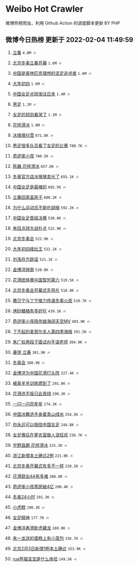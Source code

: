 # Weibo Hot Crawler 



微博热榜爬虫，利用 Github Action 的调度脚本更新 BY PHP 


## 微博今日热榜 更新于 2022-02-04 11:49:59 
1. [立春](https://s.weibo.com/weibo?q=%E7%AB%8B%E6%98%A5&Refer=top) `4.0M 🔥` 

1. [北京冬奥立春开幕](https://s.weibo.com/weibo?q=%23%E5%8C%97%E4%BA%AC%E5%86%AC%E5%A5%A5%E7%AB%8B%E6%98%A5%E5%BC%80%E5%B9%95%23&Refer=top) `1.6M 🔥` 

1. [中国是奥林匹克理想的坚定追求者](https://s.weibo.com/weibo?q=%23%E4%B8%AD%E5%9B%BD%E6%98%AF%E5%A5%A5%E6%9E%97%E5%8C%B9%E5%85%8B%E7%90%86%E6%83%B3%E7%9A%84%E5%9D%9A%E5%AE%9A%E8%BF%BD%E6%B1%82%E8%80%85%23&Refer=top) `1.6M 🔥` 

1. [大年初四](https://s.weibo.com/weibo?q=%23%E5%A4%A7%E5%B9%B4%E5%88%9D%E5%9B%9B%23&Refer=top) `1.6M 🔥` 

1. [中国女足点球淘汰日本](https://s.weibo.com/weibo?q=%23%E4%B8%AD%E5%9B%BD%E5%A5%B3%E8%B6%B3%E7%82%B9%E7%90%83%E6%B7%98%E6%B1%B0%E6%97%A5%E6%9C%AC%23&Refer=top) `1.4M 🔥` 

1. [男足](https://s.weibo.com/weibo?q=%E7%94%B7%E8%B6%B3&Refer=top) `1.1M 🔥` 

1. [女足的韧劲看哭了](https://s.weibo.com/weibo?q=%23%E5%A5%B3%E8%B6%B3%E7%9A%84%E9%9F%A7%E5%8A%B2%E7%9C%8B%E5%93%AD%E4%BA%86%23&Refer=top) `1.1M 🔥` 

1. [花样滑冰](https://s.weibo.com/weibo?q=%E8%8A%B1%E6%A0%B7%E6%BB%91%E5%86%B0&Refer=top) `1.0M 🔥` 

1. [冰墩墩抖雪](https://s.weibo.com/weibo?q=%23%E5%86%B0%E5%A2%A9%E5%A2%A9%E6%8A%96%E9%9B%AA%23&Refer=top) `871.8K 🔥` 

1. [男足很多队员看了女足的比赛](https://s.weibo.com/weibo?q=%23%E7%94%B7%E8%B6%B3%E5%BE%88%E5%A4%9A%E9%98%9F%E5%91%98%E7%9C%8B%E4%BA%86%E5%A5%B3%E8%B6%B3%E7%9A%84%E6%AF%94%E8%B5%9B%23&Refer=top) `780.7K 🔥` 

1. [奇迹笨小孩](https://s.weibo.com/weibo?q=%E5%A5%87%E8%BF%B9%E7%AC%A8%E5%B0%8F%E5%AD%A9&Refer=top) `780.5K 🔥` 

1. [陈巍 花样滑冰](https://s.weibo.com/weibo?q=%E9%99%88%E5%B7%8D%20%E8%8A%B1%E6%A0%B7%E6%BB%91%E5%86%B0&Refer=top) `657.6K 🔥` 

1. [冬奥官方店冰墩墩卖光了](https://s.weibo.com/weibo?q=%23%E5%86%AC%E5%A5%A5%E5%AE%98%E6%96%B9%E5%BA%97%E5%86%B0%E5%A2%A9%E5%A2%A9%E5%8D%96%E5%85%89%E4%BA%86%23&Refer=top) `655.1K 🔥` 

1. [中国女足是最棒的](https://s.weibo.com/weibo?q=%23%E4%B8%AD%E5%9B%BD%E5%A5%B3%E8%B6%B3%E6%98%AF%E6%9C%80%E6%A3%92%E7%9A%84%23&Refer=top) `602.5K 🔥` 

1. [立春回家盖房子](https://s.weibo.com/weibo?q=%23%E7%AB%8B%E6%98%A5%E5%9B%9E%E5%AE%B6%E7%9B%96%E6%88%BF%E5%AD%90%23&Refer=top) `600.2K 🔥` 

1. [为什么运动员不能吃胡椒](https://s.weibo.com/weibo?q=%23%E4%B8%BA%E4%BB%80%E4%B9%88%E8%BF%90%E5%8A%A8%E5%91%98%E4%B8%8D%E8%83%BD%E5%90%83%E8%83%A1%E6%A4%92%23&Refer=top) `592.2K 🔥` 

1. [中国女足晋级决赛](https://s.weibo.com/weibo?q=%23%E4%B8%AD%E5%9B%BD%E5%A5%B3%E8%B6%B3%E6%99%8B%E7%BA%A7%E5%86%B3%E8%B5%9B%23&Refer=top) `538.0K 🔥` 

1. [朱钰点球大战扑点](https://s.weibo.com/weibo?q=%23%E6%9C%B1%E9%92%B0%E7%82%B9%E7%90%83%E5%A4%A7%E6%88%98%E6%89%91%E7%82%B9%23&Refer=top) `522.9K 🔥` 

1. [北京冬奥会](https://s.weibo.com/weibo?q=%E5%8C%97%E4%BA%AC%E5%86%AC%E5%A5%A5%E4%BC%9A&Refer=top) `522.9K 🔥` 

1. [大年初四接灶王](https://s.weibo.com/weibo?q=%23%E5%A4%A7%E5%B9%B4%E5%88%9D%E5%9B%9B%E6%8E%A5%E7%81%B6%E7%8E%8B%23&Refer=top) `522.1K 🔥` 

1. [刘浩存方辟谣](https://s.weibo.com/weibo?q=%23%E5%88%98%E6%B5%A9%E5%AD%98%E6%96%B9%E8%BE%9F%E8%B0%A3%23&Refer=top) `521.1K 🔥` 

1. [金博洋摔倒](https://s.weibo.com/weibo?q=%23%E9%87%91%E5%8D%9A%E6%B4%8B%E6%91%94%E5%80%92%23&Refer=top) `520.0K 🔥` 

1. [花滑团体赛中国暂列第六](https://s.weibo.com/weibo?q=%23%E8%8A%B1%E6%BB%91%E5%9B%A2%E4%BD%93%E8%B5%9B%E4%B8%AD%E5%9B%BD%E6%9A%82%E5%88%97%E7%AC%AC%E5%85%AD%23&Refer=top) `519.5K 🔥` 

1. [北京冬奥会开幕式先导片](https://s.weibo.com/weibo?q=%23%E5%8C%97%E4%BA%AC%E5%86%AC%E5%A5%A5%E4%BC%9A%E5%BC%80%E5%B9%95%E5%BC%8F%E5%85%88%E5%AF%BC%E7%89%87%23&Refer=top) `518.9K 🔥` 

1. [撒贝宁与丁宁接力传递冬奥火炬](https://s.weibo.com/weibo?q=%23%E6%92%92%E8%B4%9D%E5%AE%81%E4%B8%8E%E4%B8%81%E5%AE%81%E6%8E%A5%E5%8A%9B%E4%BC%A0%E9%80%92%E5%86%AC%E5%A5%A5%E7%81%AB%E7%82%AC%23&Refer=top) `510.7K 🔥` 

1. [烤砂糖橘有多好吃](https://s.weibo.com/weibo?q=%23%E7%83%A4%E7%A0%82%E7%B3%96%E6%A9%98%E6%9C%89%E5%A4%9A%E5%A5%BD%E5%90%83%23&Refer=top) `439.1K 🔥` 

1. [奇迹笨小孩陪伴曲海阔天空MV](https://s.weibo.com/weibo?q=%23%E5%A5%87%E8%BF%B9%E7%AC%A8%E5%B0%8F%E5%AD%A9%E9%99%AA%E4%BC%B4%E6%9B%B2%E6%B5%B7%E9%98%94%E5%A4%A9%E7%A9%BAMV%23&Refer=top) `403.0K 🔥` 

1. [了不起的麦瑟尔夫人第四季海报](https://s.weibo.com/weibo?q=%23%E4%BA%86%E4%B8%8D%E8%B5%B7%E7%9A%84%E9%BA%A6%E7%91%9F%E5%B0%94%E5%A4%AB%E4%BA%BA%E7%AC%AC%E5%9B%9B%E5%AD%A3%E6%B5%B7%E6%8A%A5%23&Refer=top) `391.5K 🔥` 

1. [朱广权用段子面试AI手语老师](https://s.weibo.com/weibo?q=%23%E6%9C%B1%E5%B9%BF%E6%9D%83%E7%94%A8%E6%AE%B5%E5%AD%90%E9%9D%A2%E8%AF%95AI%E6%89%8B%E8%AF%AD%E8%80%81%E5%B8%88%23&Refer=top) `384.9K 🔥` 

1. [春饼 立春](https://s.weibo.com/weibo?q=%E6%98%A5%E9%A5%BC%20%E7%AB%8B%E6%98%A5&Refer=top) `381.9K 🔥` 

1. [冬奥会](https://s.weibo.com/weibo?q=%E5%86%AC%E5%A5%A5%E4%BC%9A&Refer=top) `380.9K 🔥` 

1. [金博洋为中国花滑打头阵](https://s.weibo.com/weibo?q=%23%E9%87%91%E5%8D%9A%E6%B4%8B%E4%B8%BA%E4%B8%AD%E5%9B%BD%E8%8A%B1%E6%BB%91%E6%89%93%E5%A4%B4%E9%98%B5%23&Refer=top) `327.4K 🔥` 

1. [被喜羊羊训练燃到了](https://s.weibo.com/weibo?q=%23%E8%A2%AB%E5%96%9C%E7%BE%8A%E7%BE%8A%E8%AE%AD%E7%BB%83%E7%87%83%E5%88%B0%E4%BA%86%23&Refer=top) `291.6K 🔥` 

1. [花滑选手版只此青绿](https://s.weibo.com/weibo?q=%23%E8%8A%B1%E6%BB%91%E9%80%89%E6%89%8B%E7%89%88%E5%8F%AA%E6%AD%A4%E9%9D%92%E7%BB%BF%23&Refer=top) `290.3K 🔥` 

1. [一闪一闪亮星星](https://s.weibo.com/weibo?q=%E4%B8%80%E9%97%AA%E4%B8%80%E9%97%AA%E4%BA%AE%E6%98%9F%E6%98%9F&Refer=top) `274.3K 🔥` 

1. [中国冰舞选手身着青山绿水](https://s.weibo.com/weibo?q=%23%E4%B8%AD%E5%9B%BD%E5%86%B0%E8%88%9E%E9%80%89%E6%89%8B%E8%BA%AB%E7%9D%80%E9%9D%92%E5%B1%B1%E7%BB%BF%E6%B0%B4%23&Refer=top) `254.5K 🔥` 

1. [你永远可以相信中国女足](https://s.weibo.com/weibo?q=%23%E4%BD%A0%E6%B0%B8%E8%BF%9C%E5%8F%AF%E4%BB%A5%E7%9B%B8%E4%BF%A1%E4%B8%AD%E5%9B%BD%E5%A5%B3%E8%B6%B3%23&Refer=top) `244.8K 🔥` 

1. [女足赛后在更衣室做人浪狂欢](https://s.weibo.com/weibo?q=%23%E5%A5%B3%E8%B6%B3%E8%B5%9B%E5%90%8E%E5%9C%A8%E6%9B%B4%E8%A1%A3%E5%AE%A4%E5%81%9A%E4%BA%BA%E6%B5%AA%E7%8B%82%E6%AC%A2%23&Refer=top) `236.7K 🔥` 

1. [宇野昌磨 花样滑冰](https://s.weibo.com/weibo?q=%E5%AE%87%E9%87%8E%E6%98%8C%E7%A3%A8%20%E8%8A%B1%E6%A0%B7%E6%BB%91%E5%86%B0&Refer=top) `225.3K 🔥` 

1. [浙江新增本土确诊2例](https://s.weibo.com/weibo?q=%23%E6%B5%99%E6%B1%9F%E6%96%B0%E5%A2%9E%E6%9C%AC%E5%9C%9F%E7%A1%AE%E8%AF%8A2%E4%BE%8B%23&Refer=top) `221.0K 🔥` 

1. [北京冬奥开幕式有多不一样](https://s.weibo.com/weibo?q=%23%E5%8C%97%E4%BA%AC%E5%86%AC%E5%A5%A5%E5%BC%80%E5%B9%95%E5%BC%8F%E6%9C%89%E5%A4%9A%E4%B8%8D%E4%B8%80%E6%A0%B7%23&Refer=top) `220.1K 🔥` 

1. [花滑跳出4A有多难](https://s.weibo.com/weibo?q=%23%E8%8A%B1%E6%BB%91%E8%B7%B3%E5%87%BA4A%E6%9C%89%E5%A4%9A%E9%9A%BE%23&Refer=top) `206.0K 🔥` 

1. [奇迹笨小孩票房破4亿](https://s.weibo.com/weibo?q=%23%E5%A5%87%E8%BF%B9%E7%AC%A8%E5%B0%8F%E5%AD%A9%E7%A5%A8%E6%88%BF%E7%A0%B44%E4%BA%BF%23&Refer=top) `200.4K 🔥` 

1. [冬奥24小时](https://s.weibo.com/weibo?q=%23%E5%86%AC%E5%A5%A524%E5%B0%8F%E6%97%B6%23&Refer=top) `191.3K 🔥` 

1. [小虎糕](https://s.weibo.com/weibo?q=%23%E5%B0%8F%E8%99%8E%E7%B3%95%23&Refer=top) `190.3K 🔥` 

1. [女足精神](https://s.weibo.com/weibo?q=%E5%A5%B3%E8%B6%B3%E7%B2%BE%E7%A5%9E&Refer=top) `177.7K 🔥` 

1. [金博洋再滑卧虎藏龙](https://s.weibo.com/weibo?q=%23%E9%87%91%E5%8D%9A%E6%B4%8B%E5%86%8D%E6%BB%91%E5%8D%A7%E8%99%8E%E8%97%8F%E9%BE%99%23&Refer=top) `169.0K 🔥` 

1. [朱一龙送的蛋糕上有小笼包](https://s.weibo.com/weibo?q=%23%E6%9C%B1%E4%B8%80%E9%BE%99%E9%80%81%E7%9A%84%E8%9B%8B%E7%B3%95%E4%B8%8A%E6%9C%89%E5%B0%8F%E7%AC%BC%E5%8C%85%23&Refer=top) `156.7K 🔥` 

1. [北京2月3日新增1例本土确诊](https://s.weibo.com/weibo?q=%23%E5%8C%97%E4%BA%AC2%E6%9C%883%E6%97%A5%E6%96%B0%E5%A2%9E1%E4%BE%8B%E6%9C%AC%E5%9C%9F%E7%A1%AE%E8%AF%8A%23&Refer=top) `153.9K 🔥` 

1. [rua熊猫宝宝是什么体验](https://s.weibo.com/weibo?q=%23rua%E7%86%8A%E7%8C%AB%E5%AE%9D%E5%AE%9D%E6%98%AF%E4%BB%80%E4%B9%88%E4%BD%93%E9%AA%8C%23&Refer=top) `149.5K 🔥` 

